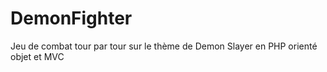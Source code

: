 # DemonFighter

Jeu de combat tour par tour sur le thème de Demon Slayer en PHP orienté objet et MVC
